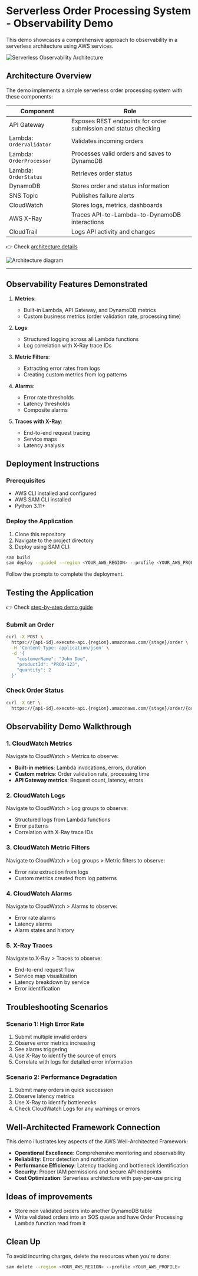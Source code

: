 # Serverless Order Processing System - Observability Demo

This demo showcases a comprehensive approach to observability in a serverless architecture using AWS services.

![Serverless Observability Architecture](resources/snaplambda-observability.png)

## Architecture Overview

The demo implements a simple serverless order processing system with these components:

| Component                | Role                                                  |
| ------------------------ | ----------------------------------------------------- |
| API Gateway              | Exposes REST endpoints for order submission and status checking  |
| Lambda: `OrderValidator` | Validates incoming orders                             |
| Lambda: `OrderProcessor` | Processes valid orders and saves to DynamoDB          |
| Lambda: `OrderStatus`    | Retrieves order status                                |
| DynamoDB                 | Stores order and status information                   |
| SNS Topic                | Publishes failure alerts                              |
| CloudWatch               | Stores logs, metrics, dashboards                      |
| AWS X-Ray                | Traces API-to-Lambda-to-DynamoDB interactions         |
| CloudTrail               | Logs API activity and changes                         |

👉 Check [architecture details](./architecture-components.md)

![Architecture diagram](resources/serverless-observability-architecture.png)

---

## Observability Features Demonstrated

1. **Metrics**:
   - Built-in Lambda, API Gateway, and DynamoDB metrics
   - Custom business metrics (order validation rate, processing time)

2. **Logs**:
   - Structured logging across all Lambda functions
   - Log correlation with X-Ray trace IDs

3. **Metric Filters**:
   - Extracting error rates from logs
   - Creating custom metrics from log patterns

4. **Alarms**:
   - Error rate thresholds
   - Latency thresholds
   - Composite alarms

5. **Traces with X-Ray**:
   - End-to-end request tracing
   - Service maps
   - Latency analysis

## Deployment Instructions

### Prerequisites

- AWS CLI installed and configured
- AWS SAM CLI installed
- Python 3.11+

### Deploy the Application

1. Clone this repository
2. Navigate to the project directory
3. Deploy using SAM CLI:

```bash
sam build
sam deploy --guided --region <YOUR_AWS_REGION> --profile <YOUR_AWS_PROFILE>
```

Follow the prompts to complete the deployment.

## Testing the Application

👉 Check [step-by-step demo guide](./demo-guide.md)

### Submit an Order

```bash
curl -X POST \
  https://{api-id}.execute-api.{region}.amazonaws.com/{stage}/order \
  -H 'Content-Type: application/json' \
  -d '{
    "customerName": "John Doe",
    "productId": "PROD-123",
    "quantity": 2
  }'
```

### Check Order Status

```bash
curl -X GET \
  https://{api-id}.execute-api.{region}.amazonaws.com/{stage}/order/{orderId}
```

## Observability Demo Walkthrough

### 1. CloudWatch Metrics

Navigate to CloudWatch > Metrics to observe:

- **Built-in metrics**: Lambda invocations, errors, duration
- **Custom metrics**: Order validation rate, processing time
- **API Gateway metrics**: Request count, latency, errors

### 2. CloudWatch Logs

Navigate to CloudWatch > Log groups to observe:

- Structured logs from Lambda functions
- Error patterns
- Correlation with X-Ray trace IDs

### 3. CloudWatch Metric Filters

Navigate to CloudWatch > Log groups > Metric filters to observe:

- Error rate extraction from logs
- Custom metrics created from log patterns

### 4. CloudWatch Alarms

Navigate to CloudWatch > Alarms to observe:

- Error rate alarms
- Latency alarms
- Alarm states and history

### 5. X-Ray Traces

Navigate to X-Ray > Traces to observe:

- End-to-end request flow
- Service map visualization
- Latency breakdown by service
- Error identification

## Troubleshooting Scenarios

### Scenario 1: High Error Rate

1. Submit multiple invalid orders
2. Observe error metrics increasing
3. See alarms triggering
4. Use X-Ray to identify the source of errors
5. Correlate with logs for detailed error information

### Scenario 2: Performance Degradation

1. Submit many orders in quick succession
2. Observe latency metrics
3. Use X-Ray to identify bottlenecks
4. Check CloudWatch Logs for any warnings or errors

## Well-Architected Framework Connection

This demo illustrates key aspects of the AWS Well-Architected Framework:

- **Operational Excellence**: Comprehensive monitoring and observability
- **Reliability**: Error detection and notification
- **Performance Efficiency**: Latency tracking and bottleneck identification
- **Security**: Proper IAM permissions and secure API endpoints
- **Cost Optimization**: Serverless architecture with pay-per-use pricing

## Ideas of improvements

- Store non validated orders into another DynamoDB table
- Write validated orders into an SQS queue and have Order Processing Lambda function read from it

## Clean Up

To avoid incurring charges, delete the resources when you're done:

```bash
sam delete --region <YOUR_AWS_REGION> --profile <YOUR_AWS_PROFILE>
```